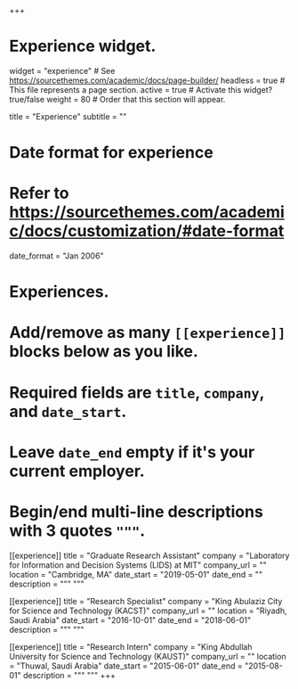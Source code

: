 +++
# Experience widget.
widget = "experience"  # See https://sourcethemes.com/academic/docs/page-builder/
headless = true  # This file represents a page section.
active = true  # Activate this widget? true/false
weight = 80  # Order that this section will appear.

title = "Experience"
subtitle = ""

# Date format for experience
#   Refer to https://sourcethemes.com/academic/docs/customization/#date-format
date_format = "Jan 2006"

# Experiences.
#   Add/remove as many `[[experience]]` blocks below as you like.
#   Required fields are `title`, `company`, and `date_start`.
#   Leave `date_end` empty if it's your current employer.
#   Begin/end multi-line descriptions with 3 quotes `"""`.
[[experience]]
  title = "Graduate Research Assistant"
  company = "Laboratory for Information and Decision Systems (LIDS) at MIT"
  company_url = ""
  location = "Cambridge, MA"
  date_start = "2019-05-01"
  date_end = ""
  description = """
  """

[[experience]]
  title = "Research Specialist"
  company = "King Abulaziz City for Science and Technology (KACST)"
  company_url = ""
  location = "Riyadh, Saudi Arabia"
  date_start = "2016-10-01"
  date_end = "2018-06-01"
  description = """
  """

  [[experience]]
  title = "Research Intern"
  company = "King Abdullah University for Science and Technology (KAUST)"
  company_url = ""
  location = "Thuwal, Saudi Arabia"
  date_start = "2015-06-01"
  date_end = "2015-08-01"
  description = """
  """
+++
